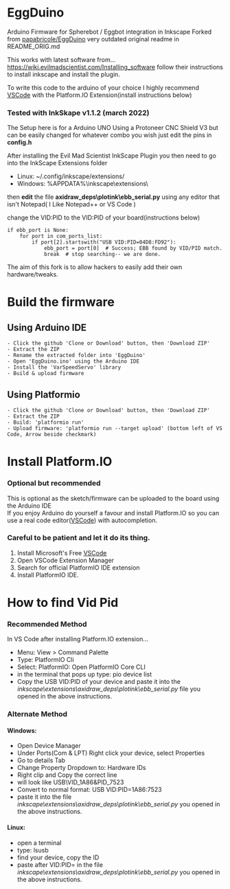 # EggDuino
Arduino Firmware for Spherebot / Eggbot integration in Inkscape
Forked from [papabricole/EggDuino](https://github.com/papabricole/EggDuino) very outdated original readme in README_ORIG.md

This works with latest software from... https://wiki.evilmadscientist.com/Installing_software follow their instructions to install inkscape and install the plugin.

To write this code to the arduino of your choice I highly recommend [VSCode](https://code.visualstudio.com/) with the Platform.IO Extension(install instructions below)

### Tested with InkSkape v1.1.2 (march 2022)
The Setup here is for a Arduino UNO Using a Protoneer CNC Shield V3 but can be easily changed for whatever combo you wish just edit the pins in **config.h**

After installing the Evil Mad Scientist InkScape Plugin you then need to go into the InkScape Extensions folder
- Linux: ~/.config/inkscape/extensions/
- Windows: %APPDATA%\inkscape\extensions\

then **edit** the file **axidraw_deps\plotink\ebb_serial.py** using any editor that isn't Notepad( I Like Notepad++ or VS Code )

change the VID:PID to the VID:PID of your board(instructions below)
```
if ebb_port is None:
    for port in com_ports_list:
        if port[2].startswith("USB VID:PID=04D8:FD92"):
            ebb_port = port[0]  # Success; EBB found by VID/PID match.
            break  # stop searching-- we are done.
```
The aim of this fork is to allow hackers to easily add their own hardware/tweaks.

# Build the firmware

## Using Arduino IDE

    - Click the github 'Clone or Download' button, then 'Download ZIP'
    - Extract the ZIP
    - Rename the extracted folder into 'EggDuino'
    - Open 'EggDuino.ino' using the Arduino IDE
    - Install the 'VarSpeedServo' library
    - Build & upload firmware

## Using Platformio

    - Click the github 'Clone or Download' button, then 'Download ZIP'
    - Extract the ZIP
    - Build: 'platformio run'
    - Upload firmware: 'platformio run --target upload' (bottom left of VS Code, Arrow beside checkmark)
    
# Install Platform.IO
### Optional but recommended
This is optional as the sketch/firmware can be uploaded to the board using the Arduino IDE  
If you enjoy Arduino do yourself a favour and install Platform.IO so you can use a real code editor([VSCode](https://code.visualstudio.com/)) with autocompletion.
### Careful to be patient and let it do its thing.
1. Install Microsoft's Free [VSCode](https://code.visualstudio.com/)
2. Open VSCode Extension Manager
3. Search for official PlatformIO IDE extension
4. Install PlatformIO IDE.

# How to find Vid Pid
### Recommended Method
In VS Code after installing Platform.IO extension...
- Menu: View > Command Palette
- Type: PlatformIO Cli
- Select: PlatformIO: Open PlatformIO Core CLI
- in the terminal that pops up type: pio device list
- Copy the USB VID:PID of your device and paste it into the *inkscape\extensions\axidraw_deps\plotink\ebb_serial.py* file you opened in the above instructions.

### Alternate Method
#### Windows:
- Open Device Manager
- Under Ports(Com & LPT) Right click your device, select Properties
- Go to details Tab
- Change Property Dropdown to: Hardware IDs
- Right clip and Copy the correct line
- will look like USB\VID_1A86&PID_7523
- Convert to normal format: USB VID:PID=1A86:7523
- paste it into the file *inkscape\extensions\axidraw_deps\plotink\ebb_serial.py* you opened in the above instructions.
#### Linux:
- open a terminal
- type: lsusb
- find your device, copy the ID
- paste after VID:PID= in the file *inkscape\extensions\axidraw_deps\plotink\ebb_serial.py* you opened in the above instructions.

